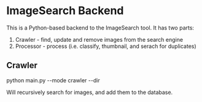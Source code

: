 # ImageSearch Backend
This is a Python-based backend to the ImageSearch tool. It has two parts:
1. Crawler - find, update and remove images from the search engine
2. Processor - process (i.e. classify, thumbnail, and serach for duplicates)

## Crawler
python main.py --mode crawler --dir <path to my dir>

Will recursively search for images, and add them to the database.
